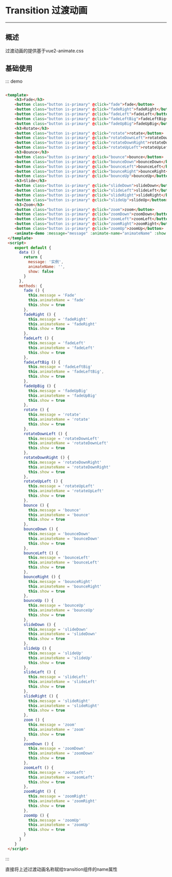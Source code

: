 <style>
    .temp-list {
        width: 250px;
        border: 1px solid #ddd;
        padding: 0;
    }
    .temp-list li {
        list-style: none;
        padding: 5px;
        border-bottom: 1px solid #ddd;
    }
    .pullRight {
        float: right;
    }
</style>
# Transition 过渡动画
----
## 概述
过渡动画的提供基于vue2-animate.css
## 基础使用
<div class="demo-block">
 <template>
    <h3>Fade</h3>
    <button class="button is-primary" @click="fade">fade</button>
    <button class="button is-primary" @click="fadeRight">fadeRight</button>
    <button class="button is-primary" @click="fadeLeft">fadeLeft</button>
    <button class="button is-primary" @click="fadeLeftBig">fadeLeftBig</button>
    <button class="button is-primary" @click="fadeUpBig">fadeUpBig</button>
    <h3>Rotate</h3>
    <button class="button is-primary" @click="rotate">rotate</button>
    <button class="button is-primary" @click="rotateDownLeft">rotateDownLeft</button>
    <button class="button is-primary" @click="rotateDownRight">rotateDownRight</button>
    <button class="button is-primary" @click="rotateUpLeft">rotateUpLeft</button>
    <h3>Bounce</h3>
    <button class="button is-primary" @click="bounce">bounce</button>
    <button class="button is-primary" @click="bounceDown">bounceDown</button>
    <button class="button is-primary" @click="bounceLeft">bounceLeft</button>
    <button class="button is-primary" @click="bounceRight">bounceRight</button>
    <button class="button is-primary" @click="bounceUp">bounceUp</button>
    <h3>Slide</h3>
    <button class="button is-primary" @click="slideDown">slideDown</button>
    <button class="button is-primary" @click="slideLeft">slideLeft</button>
    <button class="button is-primary" @click="slideRight">slideRight</button>
    <button class="button is-primary" @click="slideUp">slideUp</button>
    <h3>Zoom</h3>
    <button class="button is-primary" @click="zoom">zoom</button>
    <button class="button is-primary" @click="zoomDown">zoomDown</button>
    <button class="button is-primary" @click="zoomLeft">zoomLeft</button>
    <button class="button is-primary" @click="zoomRight">zoomRight</button>
    <button class="button is-primary" @click="zoomUp">zoomUp</button>
    <animate-demo :message="message" :animate-name="animateName" :show.sync="show"></animate-demo>
 </template>
 <script>
    export default {
      data () {
        return {
          message: '实例',
          animateName: '',
          show: false
        }
      },
      methods: {
        fade () {
          this.message = 'Fade'
          this.animateName = 'fade'
          this.show = true
        },
        fadeRight () {
          this.message = 'fadeRight'
          this.animateName = 'fadeRight'
          this.show = true
        },
        fadeLeft () {
          this.message = 'fadeLeft'
          this.animateName = 'fadeLeft'
          this.show = true
        },
        fadeLeftBig () {
          this.message = 'fadeLeftBig'
          this.animateName = 'fadeLeftBig',
          this.show = true
        },
        fadeUpBig () {
          this.message = 'fadeUpBig'
          this.animateName = 'fadeUpBig'
          this.show = true
        },
        rotate () {
          this.message = 'rotate'
          this.animateName = 'rotate'
          this.show = true
        },
        rotateDownLeft () {
          this.message = 'rotateDownLeft'
          this.animateName = 'rotateDownLeft'
          this.show = true
        },
        rotateDownRight () {
          this.message = 'rotateDownRight'
          this.animateName = 'rotateDownRight'
          this.show = true
        },
        rotateUpLeft () {
          this.message = 'rotateUpLeft'
          this.animateName = 'rotateUpLeft'
          this.show = true
        },
        bounce () {
          this.message = 'bounce'
          this.animateName = 'bounce'
          this.show = true
        },
        bounceDown () {
          this.message = 'bounceDown'
          this.animateName = 'bounceDown'
          this.show = true
        },
        bounceLeft () {
          this.message = 'bounceLeft'
          this.animateName = 'bounceLeft'
          this.show = true
        },
        bounceRight () {
          this.message = 'bounceRight'
          this.animateName = 'bounceRight'
          this.show = true
        },
        bounceUp () {
          this.message = 'bounceUp'
          this.animateName = 'bounceUp'
          this.show = true
        },
        slideDown () {
          this.message = 'slideDown'
          this.animateName = 'slideDown'
          this.show = true
        },
        slideUp () {
          this.message = 'slideUp'
          this.animateName = 'slideUp'
          this.show = true
        },
        slideLeft () {
          this.message = 'slideLeft'
          this.animateName = 'slideLeft'
          this.show = true
        },
        slideRight () {
          this.message = 'slideRight'
          this.animateName = 'slideRight'
          this.show = true
        },
        zoom () {
          this.message = 'zoom'
          this.animateName = 'zoom'
          this.show = true
        },
        zoomDown () {
          this.message = 'zoomDown'
          this.animateName = 'zoomDown'
          this.show = true
        },
        zoomLeft () {
          this.message = 'zoomLeft'
          this.animateName = 'zoomLeft'
          this.show = true
        },
        zoomRight () {
          this.message = 'zoomRight'
          this.animateName = 'zoomRight'
          this.show = true
        },
        zoomUp () {
          this.message = 'zoomUp'
          this.animateName = 'zoomUp'
          this.show = true
        }
      }
    }
 </script>
</div>

::: demo
```html

<template>
    <h3>Fade</h3>
    <button class="button is-primary" @click="fade">fade</button>
    <button class="button is-primary" @click="fadeRight">fadeRight</button>
    <button class="button is-primary" @click="fadeLeft">fadeLeft</button>
    <button class="button is-primary" @click="fadeLeftBig">fadeLeftBig</button>
    <button class="button is-primary" @click="fadeUpBig">fadeUpBig</button>
    <h3>Rotate</h3>
    <button class="button is-primary" @click="rotate">rotate</button>
    <button class="button is-primary" @click="rotateDownLeft">rotateDownLeft</button>
    <button class="button is-primary" @click="rotateDownRight">rotateDownRight</button>
    <button class="button is-primary" @click="rotateUpLeft">rotateUpLeft</button>
    <h3>Bounce</h3>
    <button class="button is-primary" @click="bounce">bounce</button>
    <button class="button is-primary" @click="bounceDown">bounceDown</button>
    <button class="button is-primary" @click="bounceLeft">bounceLeft</button>
    <button class="button is-primary" @click="bounceRight">bounceRight</button>
    <button class="button is-primary" @click="bounceUp">bounceUp</button>
    <h3>Slide</h3>
    <button class="button is-primary" @click="slideDown">slideDown</button>
    <button class="button is-primary" @click="slideLeft">slideLeft</button>
    <button class="button is-primary" @click="slideRight">slideRight</button>
    <button class="button is-primary" @click="slideUp">slideUp</button>
    <h3>Zoom</h3>
    <button class="button is-primary" @click="zoom">zoom</button>
    <button class="button is-primary" @click="zoomDown">zoomDown</button>
    <button class="button is-primary" @click="zoomLeft">zoomLeft</button>
    <button class="button is-primary" @click="zoomRight">zoomRight</button>
    <button class="button is-primary" @click="zoomUp">zoomUp</button>
    <animate-demo :message="message" :animate-name="animateName" :show.sync="show"></animate-demo>
 </template>
 <script>
    export default {
      data () {
        return {
          message: '实例',
          animateName: '',
          show: false
        }
      },
      methods: {
        fade () {
          this.message = 'Fade'
          this.animateName = 'fade'
          this.show = true
        },
        fadeRight () {
          this.message = 'fadeRight'
          this.animateName = 'fadeRight'
          this.show = true
        },
        fadeLeft () {
          this.message = 'fadeLeft'
          this.animateName = 'fadeLeft'
          this.show = true
        },
        fadeLeftBig () {
          this.message = 'fadeLeftBig'
          this.animateName = 'fadeLeftBig',
          this.show = true
        },
        fadeUpBig () {
          this.message = 'fadeUpBig'
          this.animateName = 'fadeUpBig'
          this.show = true
        },
        rotate () {
          this.message = 'rotate'
          this.animateName = 'rotate'
          this.show = true
        },
        rotateDownLeft () {
          this.message = 'rotateDownLeft'
          this.animateName = 'rotateDownLeft'
          this.show = true
        },
        rotateDownRight () {
          this.message = 'rotateDownRight'
          this.animateName = 'rotateDownRight'
          this.show = true
        },
        rotateUpLeft () {
          this.message = 'rotateUpLeft'
          this.animateName = 'rotateUpLeft'
          this.show = true
        },
        bounce () {
          this.message = 'bounce'
          this.animateName = 'bounce'
          this.show = true
        },
        bounceDown () {
          this.message = 'bounceDown'
          this.animateName = 'bounceDown'
          this.show = true
        },
        bounceLeft () {
          this.message = 'bounceLeft'
          this.animateName = 'bounceLeft'
          this.show = true
        },
        bounceRight () {
          this.message = 'bounceRight'
          this.animateName = 'bounceRight'
          this.show = true
        },
        bounceUp () {
          this.message = 'bounceUp'
          this.animateName = 'bounceUp'
          this.show = true
        },
        slideDown () {
          this.message = 'slideDown'
          this.animateName = 'slideDown'
          this.show = true
        },
        slideUp () {
          this.message = 'slideUp'
          this.animateName = 'slideUp'
          this.show = true
        },
        slideLeft () {
          this.message = 'slideLeft'
          this.animateName = 'slideLeft'
          this.show = true
        },
        slideRight () {
          this.message = 'slideRight'
          this.animateName = 'slideRight'
          this.show = true
        },
        zoom () {
          this.message = 'zoom'
          this.animateName = 'zoom'
          this.show = true
        },
        zoomDown () {
          this.message = 'zoomDown'
          this.animateName = 'zoomDown'
          this.show = true
        },
        zoomLeft () {
          this.message = 'zoomLeft'
          this.animateName = 'zoomLeft'
          this.show = true
        },
        zoomRight () {
          this.message = 'zoomRight'
          this.animateName = 'zoomRight'
          this.show = true
        },
        zoomUp () {
          this.message = 'zoomUp'
          this.animateName = 'zoomUp'
          this.show = true
        }
      }
    }
 </script>

```
:::

<k-info mode="flat" title="使用方法">
  直接将上述过渡动画名称赋给transition组件的name属性
</k-info>